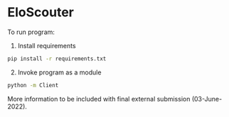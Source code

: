 # EloScouter

To run program:

1. Install requirements

```bash
pip install -r requirements.txt
```

2. Invoke program as a module

```bash
python -m Client
```

More information to be included with final external submission (03-June-2022).